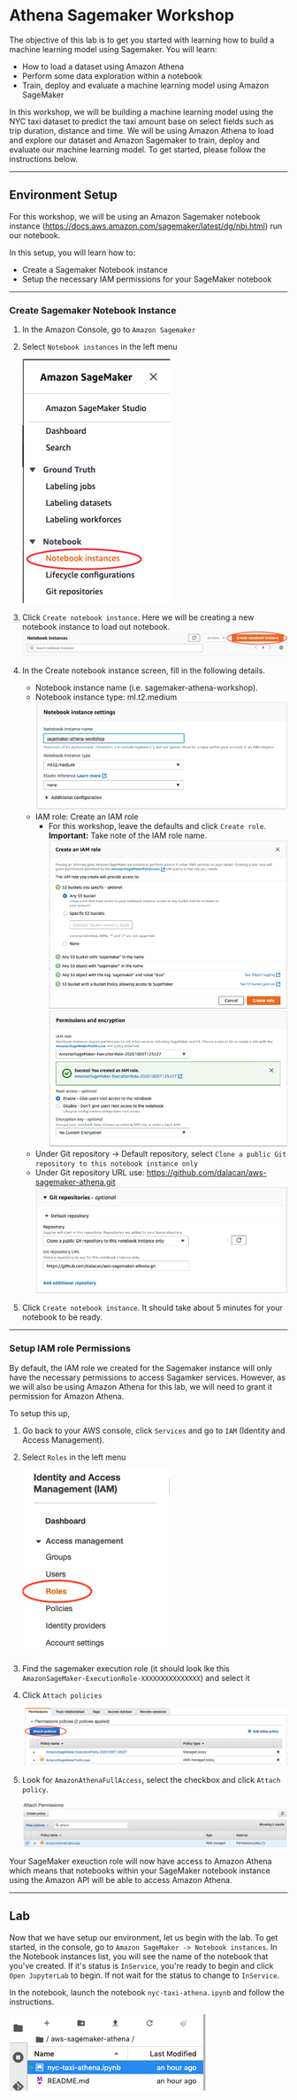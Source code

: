 # Athena Sagemaker Workshop
The objective of this lab is to get you started with learning how to build a machine learning model using Sagemaker. You will learn:

- How to load a dataset using Amazon Athena
- Perform some data exploration within a notebook
- Train, deploy and evaluate a machine learning model using Amazon SageMaker

In this workshop, we will be building a machine learning model using the NYC taxi dataset to predict the taxi amount base on select fields such as trip duration, distance and time. We will be using Amazon Athena to load and explore our dataset and Amazon Sagemaker to train, deploy and evaluate our machine learning model. To get started, please follow the instructions below.

---

## Environment Setup

For this workshop, we will be using an Amazon Sagemaker notebook instance (https://docs.aws.amazon.com/sagemaker/latest/dg/nbi.html) run our notebook. 

In this setup, you will learn how to:

- Create a Sagemaker Notebook instance
- Setup the necessary IAM permissions for your SageMaker notebook

---

### Create Sagemaker Notebook Instance

1. In the Amazon Console, go to `Amazon Sagemaker`
2. Select `Notebook instances` in the left menu
   
    ![alt text](images/sm-step-2.png "Sagemaker Instance Step 2")
1. Click `Create notebook instance`. Here we will be creating a new notebook instance to load out notebook.
![alt text](images/sm-step-3.png "Sagemaker Instance Step 3")
4. In the Create notebook instance screen, fill in the following details.
   
   - Notebook instance name (i.e. sagemaker-athena-workshop).
   - Notebook instance type: ml.t2.medium
        ![alt text](images/sm-step-4-1.png "Sagemaker Instance Step 4 1")
   - IAM role: Create an IAM role
     - For this workshop, leave the defaults and click `Create role`. **Important:** Take note of the IAM role name.
    ![alt text](images/sm-step-4-2.png "Sagemaker Instance Step 4 2")
    ![alt text](images/sm-step-4-3.png "Sagemaker Instance Step 4 3")
   - Under Git repository -> Default repository, select `Clone a public Git repository to this notebook instance only`
   - Under Git repository URL use: https://github.com/dalacan/aws-sagemaker-athena.git
    ![alt text](images/sm-step-4-4.png "Sagemaker Instance Step 4 4")

5. Click `Create notebook instance`. It should take about 5 minutes for your notebook to be ready.

---

### Setup IAM role Permissions
By default, the IAM role we created for the Sagemaker instance will only have the necessary permissions to access Sagamker services. However, as we will also be using Amazon Athena for this lab, we will need to grant it permission for Amazon Athena. 
   
To setup this up,
1.  Go back to your AWS console, click `Services` and go to `IAM` (Identity and Access Management).
2.  Select `Roles` in the left menu
    
    ![alt text](images/iam-step-2.png "IAM Setup Step 2")
3.  Find the sagemaker execution role (it should look lke this `AmazonSageMaker-ExecutionRole-XXXXXXXXXXXXXXX`) and select it
4.  Click `Attach policies`
   
    ![alt text](images/iam-step-4.png "IAM Setup Step 4")
5.  Look for `AmazonAthenaFullAccess`, select the checkbox and click `Attach policy`.
   
    ![alt text](images/iam-step-5.png "IAM Setup Step 5")

Your SageMaker exeuction role will now have access to Amazon Athena which means that notebooks within your SageMaker notebook instance using the Amazon API will be able to access Amazon Athena.

---
## Lab

Now that we have setup our environment, let us begin with the lab. To get started, in the console, go to `Amazon SageMaker -> Notebook instances`. In the Notebook instances list, you will see the name of the notebook that you've created. If it's status is `InService`, you're ready to begin and click `Open JupyterLab` to begin. If not wait for the status to change to `InService`.

In the notebook, launch the notebook `nyc-taxi-athena.ipynb` and follow the instructions.

![alt text](images/lab-1.png "Get started with the Lab")